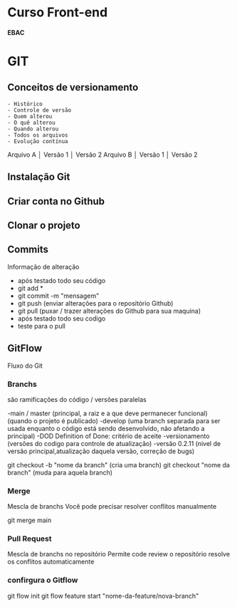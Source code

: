 # Curso Front-end
#### EBAC

# GIT

## Conceitos de versionamento
    - Histórico
    - Controle de versão
    - Quem alterou
    - O quê alterou
    - Quando alterou
    - Todos os arquivos
    - Evolução contínua

Arquivo A │  Versão 1 │ Versão 2 
Arquivo B │  Versão 1 │ Versão 2 

## Instalação Git

## Criar conta no Github

## Clonar o projeto

## Commits
Informação de alteração

- após testado todo seu código
- git add *
- git commit -m "mensagem"
- git push (enviar alterações para o repositório Github)
- git pull (puxar / trazer alterações do Github para sua maquina)
- após testado todo seu codigo
- teste para o pull


## GitFlow
Fluxo do Git

### Branchs
são ramificações do código / versões paralelas

-main / master (principal, a raiz e a que deve permanecer funcional)(quando o projeto é publicado)
-develop (uma branch separada para ser usada enquanto o código está sendo desenvolvido, não afetando a principal)
-DOD Definition of Done: critério de aceite
-versionamento (versões do codigo para controle de atualização)
-versão 0.2.11 (nivel de versão principal,atualização daquela versão, correção de bugs)

git checkout -b "nome da branch" (cria uma branch)
git checkout "nome da branch" (muda para aquela branch)


### Merge
Mescla de branchs
Você pode precisar resolver conflitos manualmente

git merge main

### Pull Request
Mescla de branchs no repositório
Permite code review
o repositório resolve os conflitos automaticamente


### confirgura o Gitflow
git flow init
git flow feature start "nome-da-feature/nova-branch"